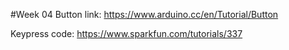 #Week 04 
Button link: 
<https://www.arduino.cc/en/Tutorial/Button> 

Keypress code: 
<https://www.sparkfun.com/tutorials/337>

